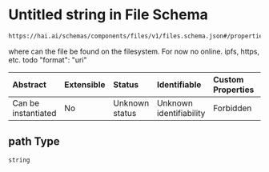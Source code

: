 # Untitled string in File Schema

```txt
https://hai.ai/schemas/components/files/v1/files.schema.json#/properties/path
```

where can the file be found on the filesystem. For now no online. ipfs, https, etc. todo "format": "uri"

| Abstract            | Extensible | Status         | Identifiable            | Custom Properties | Additional Properties | Access Restrictions | Defined In                                                                                    |
| :------------------ | :--------- | :------------- | :---------------------- | :---------------- | :-------------------- | :------------------ | :-------------------------------------------------------------------------------------------- |
| Can be instantiated | No         | Unknown status | Unknown identifiability | Forbidden         | Allowed               | none                | [files.schema.json\*](../../out/components/files/v1/files.schema.json "open original schema") |

## path Type

`string`
